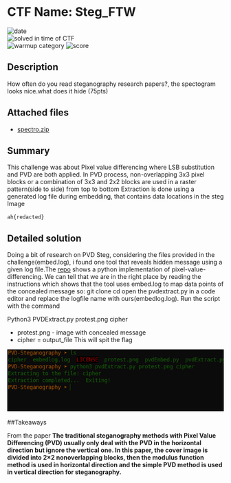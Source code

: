 # CTF Name: Steg_FTW

![date](https://img.shields.io/badge/date-10.11.2021-brightgreen.svg)  
![solved in time of CTF](https://img.shields.io/badge/solved-in%20time%20of%20CTF-brightgreen.svg)  
![warmup category](https://img.shields.io/badge/category-Steg-lightgrey.svg)
![score](https://img.shields.io/badge/score-75-blue.svg)

## Description
How often do you read steganography research papers?, the spectogram looks nice.what does it hide (75pts)
## Attached files
- [spectro.zip](../files/spectro.zip)

## Summary
This challenge was about Pixel value differencing where LSB substitution and PVD are both applied. In PVD process, non-overlapping 3x3 pixel blocks or a combination of 3x3 and 2x2 blocks are used in a raster pattern(side to side) from top to bottom 
Extraction is done using a generated log file during embedding, that contains data locations in the steg Image
```
ah{redacted}
```

## Detailed solution
Doing a bit of research on PVD Steg, considering the files provided in the challenge(embed.log), i found one tool that reveals hidden message using a given log file.The [repo](https://github.com/TonyJosi97/pvd_steganography) shows a python implementation of pixel-value-differencing. We can tell that we are in the right place by reading the instructions which shows that the tool uses embed.log to map data points of the concealed message
so:
git clone <repo>
cd <repo>
open the pvdextract.py in a code editor and replace the logfile name with ours(embedlog.log). Run the script with the command

  Python3 PVDExtract.py protest.png cipher
- protest.png - image with concealed message
- cipher = output_file
This will spit the flag
  
![image info](../files/spec.png)

##Takeaways
  
From the paper **The traditional steganography methods with Pixel Value Differencing (PVD) usually only deal with the PVD in the horizontal direction but ignore the vertical one. In this paper, the cover image is divided into 2×2 nonoverlapping blocks, then the modulus function method is used in horizontal direction and the simple PVD method is used in vertical direction for steganography.**

